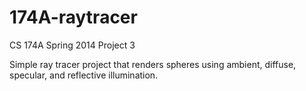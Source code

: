 174A-raytracer
==============

CS 174A Spring 2014 Project 3

Simple ray tracer project that renders spheres using ambient, diffuse, specular, and reflective illumination. 

